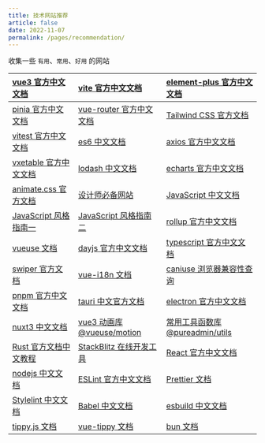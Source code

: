 ```yaml
---
title: 技术网站推荐
article: false
date: 2022-11-07
permalink: /pages/recommendation/
---
```


收集一些 `有用`、`常用`、`好用` 的网站

| [vue3 官方中文文档](https://cn.vuejs.org/)                         | [vite 官方中文文档](https://cn.vite.dev/guide/)               | [element-plus 官方中文文档](https://element-plus.org/zh-CN/)                   |
| :----------------------------------------------------------------- | :------------------------------------------------------------ | :----------------------------------------------------------------------------- |
| [pinia 官方中文文档](https://pinia.vuejs.org/zh/index.html)        | [vue-router 官方中文文档](https://router.vuejs.org/zh/)       | [Tailwind CSS 官方文档](https://tailwindcss.com/docs/installation)             |
| [vitest 官方中文文档](https://cn.vitest.dev/)                      | [es6 中文文档](https://es6.ruanyifeng.com/#docs/proxy)        | [axios 官方中文文档](https://axios-http.com/zh/)                               |
| [vxetable 官方中文文档](https://vxetable.cn/#/table/start/install) | [lodash 中文文档](https://www.lodashjs.com/)                  | [echarts 官方中文文档](https://echarts.apache.org/zh/index.html)               |
| [animate.css 官方文档](https://animate.style/)                     | [设计师必备网站](https://www.meigong8.com/)                   | [JavaScript 中文文档](https://developer.mozilla.org/zh-CN/docs/Web/JavaScript) |
| [JavaScript 风格指南一](https://github.com/airbnb/javascript)      | [JavaScript 风格指南二](https://github.com/airbnb/javascript) | [rollup 官方中文文档](https://cn.rollupjs.org/)                                |
| [vueuse 文档](https://vueuse.org/)                                 | [dayjs 官方中文文档](https://day.js.org/zh-CN/)               | [typescript 官方中文文档](https://www.tslang.cn/docs/home.html)                |
| [swiper 官方文档](https://swiperjs.com/demos#default)              | [vue-i18n 文档](https://vue-i18n.intlify.dev/)                | [caniuse 浏览器兼容性查询](https://caniuse.com/)                               |
| [pnpm 官方中文文档](https://pnpm.io/zh/)                           | [tauri 中文官方文档](https://tauri.app/zh/)                   | [electron 官方中文文档](https://www.electronjs.org/zh/docs/latest)             |
| [nuxt3 中文文档](https://nuxt.com.cn/)                             | [vue3 动画库 @vueuse/motion](https://motion.vueuse.org/)      | [常用工具函数库 @pureadmin/utils](https://pure-admin-utils.netlify.app/)       |
| [Rust 官方文档中文教程](https://rustwiki.org/)                     | [StackBlitz 在线开发工具](https://stackblitz.com/)            | [React 官方中文文档](https://react.docschina.org/)                             |
| [nodejs 中文文档](https://nodejs.cn/)                              | [ESLint 官方中文文档](https://zh-hans.eslint.org/)            | [Prettier 文档](https://prettier.io/docs/en/)                                  |
| [Stylelint 中文文档](https://stylelint.nodejs.cn/)                 | [Babel 中文文档](https://babel.docschina.org/docs/)           | [esbuild 中文文档](https://esbuild.bootcss.com/)                               |
| [tippy.js 文档](https://atomiks.github.io/tippyjs/)                | [vue-tippy 文档](https://vue-tippy.netlify.app/installation)  | [bun 文档](https://bun.sh/docs)                                                |
